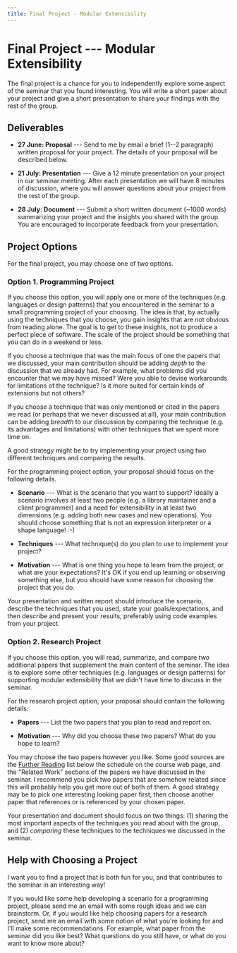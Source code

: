 ```yaml
---
title: Final Project - Modular Extensibility
---
```



# Final Project --- Modular Extensibility

The final project is a chance for you to independently explore some aspect of
the seminar that you found interesting. You will write a short paper about your
project and give a short presentation to share your findings with the rest of
the group.


## Deliverables

 * **27 June: Proposal** --- Send to me by email a brief (1--2 paragraph)
   written proposal for your project. The details of your proposal will be
   described below.
 
 * **21 July: Presentation** --- Give a 12 minute presentation on your project
   in our seminar meeting. After each presentation we will have 8 minutes of
   discussion, where you will answer questions about your project from the rest
   of the group.

 * **28 July: Document** --- Submit a short written document (~1000 words)
   summarizing your project and the insights you shared with the group. You are
   encouraged to incorporate feedback from your presentation.
 

## Project Options

For the final project, you may choose one of two options.


### Option 1. Programming Project

If you choose this option, you will apply one or more of the techniques (e.g.
languages or design patterns) that you encountered in the seminar to a small
programming project of your choosing. The idea is that, by actually using the
techniques that you choose, you gain insights that are not obvious from reading
alone. The goal is to get to these insights, not to produce a perfect piece of
software. The scale of the project should be something that you can do in a
weekend or less.

If you choose a technique that was the main focus of one the papers that we
discussed, your main contribution should be adding *depth* to the discussion
that we already had. For example, what problems did you encounter that we may
have missed? Were you able to devise workarounds for limitations of the
technique? Is it more suited for certain kinds of extensions but not others?

If you choose a technique that was only mentioned or cited in the papers we
read (or perhaps that we never discussed at all), your main contribution can be
adding *breadth* to our discussion by comparing the technique (e.g. its
advantages and limitations) with other techniques that we spent more time on.

A good strategy might be to try implementing your project using two different
techniques and comparing the results.

For the programming project option, your proposal should focus on the following
details.

 * **Scenario** --- What is the scenario that you want to support? Ideally a
   scenario involves at least two people (e.g. a library maintainer and a
   client programmer) and a need for extensibility in at least two dimensions
   (e.g. adding both new cases and new operations). You should choose something
   that is not an expression interpreter or a shape language! :-)

 * **Techniques** --- What technique(s) do you plan to use to implement your
   project? 
 
 * **Motivation** --- What is one thing you hope to learn from the project, or
   what are your expectations? It's OK if you end up learning or observing
   something else, but you should have some reason for choosing the project
   that you do.

Your presentation and written report should introduce the scenario, describe
the techniques that you used, state your goals/expectations, and then
describe and present your results, preferably using code examples from your
project.


### Option 2. Research Project

If you choose this option, you will read, summarize, and compare *two*
additional papers that supplement the main content of the seminar. The idea is
to explore some other techniques (e.g. languages or design patterns) for
supporting modular extensibility that we didn't have time to discuss in the
seminar.

For the research project option, your proposal should contain the following
details:

 * **Papers** --- List the two papers that you plan to read and report on.

 * **Motivation** --- Why did you choose these two papers? What do you hope to
   learn?

You may choose the two papers however you like. Some good sources are the
[Further Reading](index.html#further-reading) list below the schedule on the
course web page, and the "Related Work" sections of the papers we have
discussed in the seminar. I recommend you pick two papers that are somehow
related since this will probably help you get more out of both of them. A good
strategy may be to pick one interesting looking paper first, then choose
another paper that references or is referenced by your chosen paper.

Your presentation and document should focus on two things: (1) sharing the most
important aspects of the techniques you read about with the group, and (2)
*comparing* these techniques to the techniques we discussed in the seminar.


## Help with Choosing a Project

I want you to find a project that is both fun for you, and that contributes to
the seminar in an interesting way!

If you would like some help developing a scenario for a programming project,
please send me an email with some rough ideas and we can brainstorm. Or, if you
would like help choosing papers for a research project, send me an email with
some notion of what you're looking for and I'll make some recommendations. For
example, what paper from the seminar did you like best? What questions do you
still have, or what do you want to know more about?
